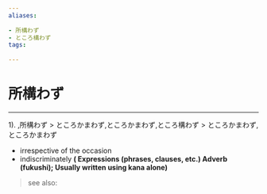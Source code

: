 ```yaml
---
aliases:
    
- 所構わず
- ところ構わず
tags:
    
---
```


# 所構わず
---
1).
,所構わず > ところかまわず,ところかまわず,ところ構わず > ところかまわず,ところかまわず

- irrespective of the occasion
- indiscriminately
**( Expressions (phrases, clauses, etc.) Adverb (fukushi); Usually written using kana alone)**
> see also: 
            